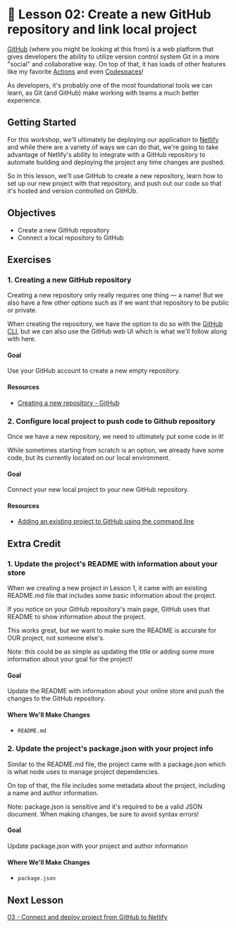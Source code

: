 # 📓 Lesson 02: Create a new GitHub repository and link local project

[GitHub](https://github.com/) (where you might be looking at this from) is a web platform that gives developers the ability to utilize version control system Git in a more "social" and collaborative way. On top of that, it has loads of other features like my favorite [Actions](https://www.youtube.com/colbz/search?query=github%20actions) and even [Codespaces](https://github.com/features/codespaces)!

As developers, it's probably one of the most foundational tools we can learn, as Git (and GitHub) make working with teams a much better experience.

## Getting Started

For this workshop, we'll ultimately be deploying our application to [Netlify](https://www.netlify.com/) and while there are a variety of ways we can do that, we're going to take advantage of Netlify's ability to integrate with a GitHub repository to automate building and deploying the project any time changes are pushed.

So in this lesson, we'll use GitHub to create a new repository, learn how to set up our new project with that repository, and push out our code so that it's hosted and version controlled on GitHUb.

## Objectives
* Create a new GitHub repository
* Connect a local repository to GitHub


## Exercises

### 1. Creating a new GitHub repository

Creating a new repository only really requires one thing — a name! But we also have a few other options such as if we want that repository to be public or private.

When creating the repository, we have the option to do so with the [GitHub CLI](https://cli.github.com/), but we can also use the GitHub web UI which is what we'll follow along with here.

#### Goal

Use your GitHub account to create a new empty repository.

#### Resources
* [Creating a new repository - GitHub](https://docs.github.com/en/repositories/creating-and-managing-repositories/creating-a-new-repository)

### 2. Configure local project to push code to Github repository

Once we have a new repository, we need to ultimately put some code in it!

While sometimes starting from scratch is an option, we already have some code, but its currently located on our local environment.

#### Goal

Connect your new local project to your new GitHub repository.

#### Resources
* [Adding an existing project to GitHub using the command line](https://docs.github.com/en/github/importing-your-projects-to-github/importing-source-code-to-github/adding-an-existing-project-to-github-using-the-command-line)

## Extra Credit

### 1. Update the project's README with information about your store

When we creating a new project in Lesson 1, it came with an existing README.md file that includes some basic information about the project.

If you notice on your GitHub repository's main page, GitHub uses that README to show information about the project.

This works great, but we want to make sure the README is accurate for OUR project, not someone else's.

Note: this could be as simple as updating the title or adding some more information about your goal for the project!

#### Goal

Update the README with information about your online store and push the changes to the GitHub repository.

#### Where We'll Make Changes
* `README.md`

### 2. Update the project's package.json with your project info

Similar to the README.md file, the project came with a package.json which is what node uses to manage project dependencies.

On top of that, the file includes some metadata about the project, including a name and author information.

Note: package.json is sensitive and it's required to be a valid JSON document. When making changes, be sure to avoid syntax errors!

#### Goal

Update package.json with your project and author information 

#### Where We'll Make Changes
* `package.json`

## Next Lesson

[03 - Connect and deploy project from GitHub to Netlify](https://github.com/colbyfayock/hyper-bros-trading-workshop/blob/main/lessons/03%20-%20Connect%20and%20deploy%20project%20from%20GitHub%20to%20Netlify.md)

